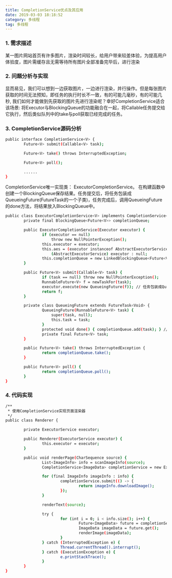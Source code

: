 ```yaml
---
title: CompletionService优点及其应用
date: 2019-03-03 18:18:52
category: 多线程
tag: 多线程
---
```


### 1. 需求描述

某一图片网站首页有许多图片，渲染时间较长，给用户带来较差体验，为提高用户体验度，图片需缓存且无需等待所有图片全部准备完毕后，进行渲染

### 2. 问题分析与实现

显而易见，我们可以想到一边获取图片，一边进行渲染，并行操作。但是每张图片获取的时间无法预知，即任务的执行时长不一致，有的可能几毫秒，有的可能几秒, 我们如何才能做到先获取的图片先进行渲染呢？幸好CompletionService适合该场景: 将Executor与BlockingQueue的功能融合在一起，将Callable任务提交给它执行，然后类似队列中的take与poll获取已经完成的任务。

### 3. CompletionService源码分析

``` bash
public interface CompletionService<V> {
        Future<V> submit(Callable<V> task);

        Future<V> take() throws InterruptedException;

        Future<V> poll();

        ......
}
```

CompletionService唯一实现类： ExecutorCompletionService。 在构建函数中创建一个BlockingQueue保存结果。任务提交后，将任务包装成QueueingFuture(FutureTask的一个子类)，任务完成后，调用QueueingFuture的done方法，将结果放入BlockingQueue中。

``` bash
public class ExecutorCompletionService<V> implements CompletionService<V> {
    	private final BlockingQueue<Future<V>> completionQueue;

    	public ExecutorCompletionService(Executor executor) {
                if (executor == null)
                    throw new NullPointerException();
                this.executor = executor;
                this.aes = (executor instanceof AbstractExecutorService) ?
                    (AbstractExecutorService) executor : null;
                this.completionQueue = new LinkedBlockingQueue<Future<V>>();
        }

    	public Future<V> submit(Callable<V> task) {
                if (task == null) throw new NullPointerException();
                RunnableFuture<V> f = newTaskFor(task);
                executor.execute(new QueueingFuture(f)); // 任务包装成QueueingFuture
                return f;
        }

        private class QueueingFuture extends FutureTask<Void> {
                QueueingFuture(RunnableFuture<V> task) {
                    super(task, null);
                    this.task = task;
                }
                protected void done() { completionQueue.add(task); } // 任务完成后，调用done方法，放入队列
                private final Future<V> task;
        }

        public Future<V> take() throws InterruptedException {
                return completionQueue.take();
        }

        public Future<V> poll() {
                return completionQueue.poll();
        }
}
```

### 4. 代码实现

``` bash
/**
 * 使用CompletionService实现页面渲染器
 */
public class Renderer {

        private ExecutorService executor;

        public Renderer(ExecutorService executor) {
                this.executor = executor;
        }

        public void renderPage(CharSequence source) {
                List<ImageInfo> info = scanImageInfo(source);
                CompletionService<ImageData> completionService = new ExecutorCompletionService<>(executor);

                for (final ImageInfo imageInfo : info) {
                        completionService.submit(() -> {
                                return imageInfo.downloadImage();
                        });
                }

                renderText(source);

                try {
                        for (int i = 0; i < info.size(); i++) {
                                Future<ImageData> future = completionService.take();
                                ImageData imageData = future.get();
                                renderImage(imageData);
                        }
                } catch (InterruptedException e) {
                        Thread.currentThread().interrupt();
                } catch (ExecutionException e) {
                        e.printStackTrace();
                }
        }
}
```
